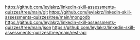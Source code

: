 https://github.com/leylakrz/linkedin-skill-assessments-quizzes/tree/main/git
https://github.com/leylakrz/linkedin-skill-assessments-quizzes/tree/main/mongodb
https://github.com/leylakrz/linkedin-skill-assessments-quizzes/tree/main/json
https://github.com/leylakrz/linkedin-skill-assessments-quizzes/tree/main/rest-api
